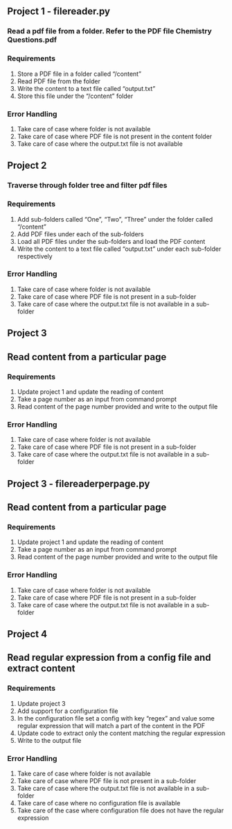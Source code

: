 ## Project 1 - filereader.py
### Read a pdf file from a folder. Refer to the PDF file Chemistry Questions.pdf
### Requirements
1. Store a PDF file in a folder called “/content”
2. Read PDF file from the folder
3. Write the content to a text file called “output.txt”
4. Store this file under the “/content” folder
### Error Handling
1. Take care of case where folder is not available
2. Take care of case where PDF file is not present in the content folder
3. Take care of case where the output.txt file is not available

## Project 2
### Traverse through folder tree and filter pdf files
### Requirements
1. Add sub-folders called “One”, “Two”, “Three” under the folder called “/content”
2. Add PDF files under each of the sub-folders
3. Load all PDF files under the sub-folders and load the PDF content
4. Write the content to a text file called “output.txt” under each sub-folder respectively
### Error Handling
1. Take care of case where folder is not available
2. Take care of case where PDF file is not present in a sub-folder
3. Take care of case where the output.txt file is not available in a sub-folder
## Project 3
## Read content from a particular page
### Requirements
1. Update project 1 and update the reading of content 
2. Take a page number as an input from command prompt
3. Read content of the page number provided and write to the output file
### Error Handling
1. Take care of case where folder is not available
2. Take care of case where PDF file is not present in a sub-folder
3. Take care of case where the output.txt file is not available in a sub-folder

## Project 3 - filereaderperpage.py
## Read content from a particular page
### Requirements
1. Update project 1 and update the reading of content 
2. Take a page number as an input from command prompt
3. Read content of the page number provided and write to the output file
### Error Handling
1. Take care of case where folder is not available
2. Take care of case where PDF file is not present in a sub-folder
3. Take care of case where the output.txt file is not available in a sub-folder

## Project 4
## Read regular expression from a config file and extract content
### Requirements
1. Update project 3
2. Add support for a configuration file 
3. In the configuration file set a config with key “regex” and value some regular expression that will match a part of the content in the PDF
4. Update code to extract only the content matching the regular expression 
5. Write to the output file
### Error Handling
1. Take care of case where folder is not available
2. Take care of case where PDF file is not present in a sub-folder
3. Take care of case where the output.txt file is not available in a sub-folder
4. Take care of case where no configuration file is available
5. Take care of the case where configuration file does not have the regular expression
